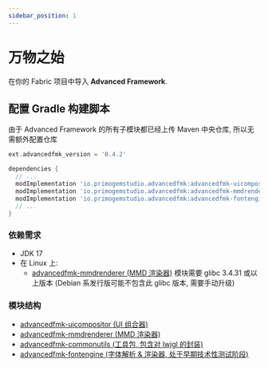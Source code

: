 ```yaml
---
sidebar_position: 1
---
```


# 万物之始

在你的 Fabric 项目中导入 **Advanced Framework**.

## 配置 Gradle 构建脚本

由于 Advanced Framework 的所有子模块都已经上传 Maven 中央仓库, 所以无需额外配置仓库
```groovy title="build.gradle"
ext.advancedfmk_version = '0.4.2'

dependencies {
  // ...
  modImplementation 'io.primogemstudio.advancedfmk:advancedfmk-uicompositor:$advancedfmk_version'
  modImplementation 'io.primogemstudio.advancedfmk:advancedfmk-mmdrenderer:$advancedfmk_version'
  modImplementation 'io.primogemstudio.advancedfmk:advancedfmk-fontengine:$advancedfmk_version'
  // ...
}
```

### 依赖需求

- JDK 17
- 在 Linux 上: 
  - [advancedfmk-mmdrenderer (MMD 渲染器)](https://github.com/PrimogemStudio/Advanced-Framework/tree/main/mmdrenderer) 模块需要 glibc 3.4.31 或以上版本 (Debian 系发行版可能不包含此 glibc 版本, 需要手动升级)

### 模块结构
- [advancedfmk-uicompositor (UI 组合器)](https://github.com/PrimogemStudio/Advanced-Framework/tree/main/uicompositor)
- [advancedfmk-mmdrenderer (MMD 渲染器)](https://github.com/PrimogemStudio/Advanced-Framework/tree/main/mmdrenderer)
- [advancedfmk-commonutils (工具包, 包含对 lwjgl 的封装)](https://github.com/PrimogemStudio/Advanced-Framework/tree/main/commonutils)
- [advancedfmk-fontengine (字体解析 & 渲染器, 处于早期技术性测试阶段)](https://github.com/PrimogemStudio/Advanced-Framework/tree/main/fontengine)
